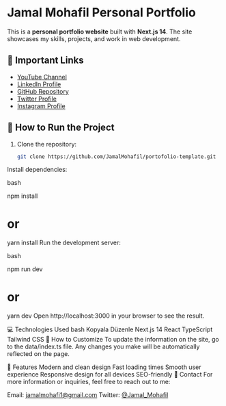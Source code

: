 # Jamal Mohafil Personal Portfolio

This is a **personal portfolio website** built with **Next.js 14**. The site showcases my skills, projects, and work in web development.


## 🔗 Important Links

- [YouTube Channel](https://www.youtube.com/@jamal_mohafil)
- [LinkedIn Profile](https://www.linkedin.com/in/jamal-mohafil/)
- [GitHub Repository](https://github.com/JamalMohafil)
- [Twitter Profile](https://x.com/Jamal_Mohafil)
- [Instagram Profile](https://www.instagram.com/jamal_mohafil)

## 🚀 How to Run the Project

1. Clone the repository:
   ```bash
   git clone https://github.com/JamalMohafil/portofolio-template.git
Install dependencies:

bash

npm install
# or
yarn install
Run the development server:

bash

npm run dev
# or
yarn dev
Open http://localhost:3000 in your browser to see the result.

💻 Technologies Used
bash
Kopyala
Düzenle
Next.js 14
React
TypeScript
Tailwind CSS
📝 How to Customize
To update the information on the site, go to the data/index.ts file. Any changes you make will be automatically reflected on the page.

🌟 Features
Modern and clean design
Fast loading times
Smooth user experience
Responsive design for all devices
SEO-friendly
📱 Contact
For more information or inquiries, feel free to reach out to me:

Email: jamalmohafi1@gmail.com
Twitter: [@Jamal_Mohafil](https://x.com/Jamal_Mohafil)
